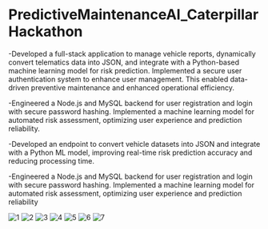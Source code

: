 # PredictiveMaintenanceAI_CaterpillarHackathon


-Developed a full-stack application to manage vehicle reports, dynamically convert telematics data into JSON, and
integrate with a Python-based machine learning model for risk prediction. Implemented a secure user
authentication system to enhance user management. This enabled data-driven preventive maintenance and
enhanced operational efficiency.

-Engineered a Node.js and MySQL backend for user registration and login with secure password hashing.
Implemented a machine learning model for automated risk assessment, optimizing user experience and prediction
reliability.

-Developed an endpoint to convert vehicle datasets into JSON and integrate with a Python ML model, improving
real-time risk prediction accuracy and reducing processing time.

-Engineered a Node.js and MySQL backend for user registration and login with secure password hashing.
Implemented a machine learning model for automated risk assessment, optimizing user experience and prediction
reliability







![1](https://github.com/user-attachments/assets/b6926493-19b9-4911-8994-e11d7ffd0bec)
![2](https://github.com/user-attachments/assets/30cbef7e-30dc-4c1b-a823-4fade3e973ca)
![3](https://github.com/user-attachments/assets/b1d6a953-eeb9-4a66-8126-09a32aeff0bf)
![4](https://github.com/user-attachments/assets/ba06108f-06f8-4f01-9749-93d823c55efd)
![5](https://github.com/user-attachments/assets/a4b57f1b-8e53-45f2-86e5-9069d31930c0)
![6](https://github.com/user-attachments/assets/2008b0b7-9ddf-4df1-890a-0d6eee575206)
![7](https://github.com/user-attachments/assets/8920e34d-8508-4646-a188-6eb7f215d795)
